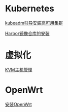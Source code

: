# Kubernetes

[kubeadm引导安装高可用集群](/kubernetes/kubeadm_ha_cluster.md)

[Harbor镜像仓库的安装](/kubernetes/install_harbor_repo.md)

# 虚拟化

[KVM主机管理](/KVM/kvm.md)

# OpenWrt

[安装OpenWrt](/OpenWrt/Install.md)
